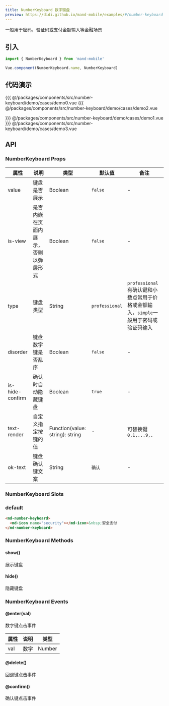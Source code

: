 ```yaml
---
title: NumberKeyboard 数字键盘
preview: https://didi.github.io/mand-mobile/examples/#/number-keyboard
---
```


一般用于密码，验证码或支付金额输入等金融场景

## 引入

```javascript
import { NumberKeyboard } from 'mand-mobile'

Vue.component(NumberKeyboard.name, NumberKeyboard)
```

## 代码演示
<!-- DEMO -->
<MDDemoWrapper>
<!-- left wrapper -->
{{{ @/packages/components/src/number-keyboard/demo/cases/demo0.vue
{{{ @/packages/components/src/number-keyboard/demo/cases/demo2.vue
<!-- right wrapper -->

}}} @/packages/components/src/number-keyboard/demo/cases/demo1.vue
}}} @/packages/components/src/number-keyboard/demo/cases/demo3.vue
</MDDemoWrapper>

## API

### NumberKeyboard Props
|属性 | 说明 | 类型 | 默认值| 备注|
|----|-----|------|------|------|
|value|键盘是否展示|Boolean|`false`|-|
|is-view|是否内嵌在页面内展示，否则以弹层形式|Boolean|`false`|-|
|type|键盘类型|String|`professional`|`professional`有确认键和小数点常用于价格或金额输入，`simple`一般用于密码或验证码输入|
|disorder|键盘数字键是否乱序|Boolean|`false`| -|
|is-hide-confirm|确认时自动隐藏键盘|Boolean|`true`| -|
|text-render|自定义指定按键的值|Function(value: string): string|-|可替换键`0,1,...9,.`|
|ok-text|键盘确认键文案|String|`确认`|-|

### NumberKeyboard Slots

### default

```html
<md-number-keyboard>
  <md-icon name="security"></md-icon>&nbsp;安全支付
</md-number-keyboard>
```

### NumberKeyboard Methods

#### show()
展示键盘

#### hide()
隐藏键盘

### NumberKeyboard Events

#### @enter(val)
数字键点击事件

属性 | 说明 | 类型
----|-----|------
val     | 数字 | Number

#### @delete()
回退键点击事件

#### @confirm()
确认键点击事件
